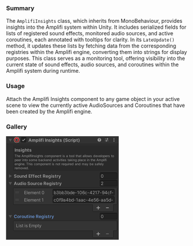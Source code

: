 ### Summary

The `AmplifiInsights` class, which inherits from MonoBehaviour, provides insights into the Amplifi system within Unity. It includes serialized fields for lists of registered sound effects, monitored audio sources, and active coroutines, each annotated with tooltips for clarity. In its `LateUpdate()` method, it updates these lists by fetching data from the corresponding registries within the Amplifi engine, converting them into strings for display purposes. This class serves as a monitoring tool, offering visibility into the current state of sound effects, audio sources, and coroutines within the Amplifi system during runtime.

### Usage

Attach the Amplifi Insights component to any game object in your active scene to view the currently active AudioSources and Coroutines that have been created by the Amplifi engine.

### Gallery

![image-20240607-221418.png](attachments/29163531/29786143.png?width=385)